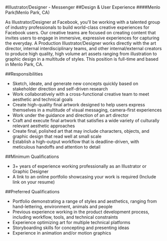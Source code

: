#Illustrator/Designer - Messenger
##Design & User Experience
####Menlo Park(Menlo Park, CA)

As Illustrator/Designer at Facebook, you'll be working with a talented group of industry professionals to build world-class creative experiences for Facebook users. Our creative teams are focused on creating content that invites users to engage in immersive, expressive experiences for capturing the everyday. A Production Illustrator/Designer works directly with the art director, internal interdisciplinary teams, and other internal/external creators to produce high quality, high volume art assets ranging from illustration to graphic design in a multitude of styles. This position is full-time and based in Menlo Park, CA.

##Responsibilities
* Sketch, ideate, and generate new concepts quickly based on stakeholder direction and self-driven research
* Work collaboratively with a cross-functional creative team to meet aesthetic and technical goals
* Create high-quality final artwork designed to help users express themselves in a multitude of visual messaging, camera-first experiences
* Work under the guidance and direction of an art director
* Craft and execute final artwork that satisfies a wide variety of culturally relevant aesthetic approaches
* Create final, polished art that may include characters, objects, and graphic design that read well at small scale
* Establish a high-output workflow that is deadline-driven, with meticulous handoffs and attention to detail

##Minimum Qualifications
* 3+ years of experience working professionally as an Illustrator or Graphic Designer
* A link to an online portfolio showcasing your work is required (Include link on your resume)

##Preferred Qualifications
* Portfolio demonstrating a range of styles and aesthetics, ranging from hand-lettering, environment, animals and people
* Previous experience working in the product development process, including workflow, tools, and technical constraints
* Experience optimizing art for multiple technical platforms
* Storyboarding skills for concepting and presenting ideas
* Experience in animation and/or motion graphics

